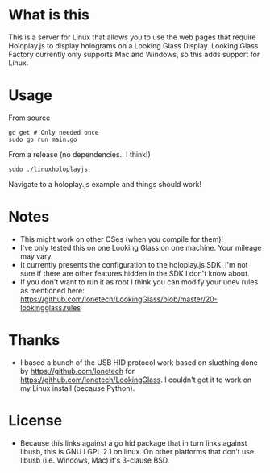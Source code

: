 # What is this

This is a server for Linux that allows you to use the web pages that require Holoplay.js to display holograms on a Looking Glass Display. Looking Glass Factory currently only supports Mac and Windows, so this adds support for Linux.

# Usage

From source
```
go get # Only needed once
sudo go run main.go
```

From a release (no dependencies.. I think!)
```
sudo ./linuxholoplayjs
```

Navigate to a holoplay.js example and things should work!

# Notes

- This might work on other OSes (when you compile for them)!
- I've only tested this on one Looking Glass on one machine. Your mileage may vary.
- It currently presents the configuration to the holoplay.js SDK. I'm not sure if there are other features hidden in the SDK I don't know about.
- If you don't want to run it as root I think you can modify your udev rules as mentioned here: https://github.com/lonetech/LookingGlass/blob/master/20-lookingglass.rules

# Thanks

- I based a bunch of the USB HID protocol work based on sluething done by https://github.com/lonetech for https://github.com/lonetech/LookingGlass. I couldn't get it to work on my Linux install (because Python).

# License

- Because this links against a go hid package that in turn links against libusb, this is GNU LGPL 2.1 on linux. On other platforms that don't use libusb (i.e. Windows, Mac) it's 3-clause BSD. 
